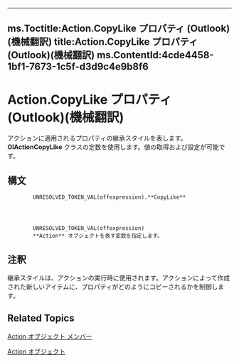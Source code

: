 

---
ms.Toctitle:Action.CopyLike プロパティ (Outlook)(機械翻訳)
title:Action.CopyLike プロパティ (Outlook)(機械翻訳)
ms.ContentId:4cde4458-1bf1-7673-1c5f-d3d9c4e9b8f6
---
# Action.CopyLike プロパティ (Outlook)(機械翻訳)




アクションに適用されるプロパティの継承スタイルを表します。**OlActionCopyLike** クラスの定数を使用します。値の取得および設定が可能です。

## 構文

            UNRESOLVED_TOKEN_VAL(offexpression).**CopyLike**




            UNRESOLVED_TOKEN_VAL(offexpression)
            **Action** オブジェクトを表す変数を指定します。



## 注釈
継承スタイルは、アクションの実行時に使用されます。アクションによって作成された新しいアイテムに、プロパティがどのようにコピーされるかを制御します。



## Related Topics

[Action オブジェクト メンバー](b423cdd8-c67e-a53b-9166-eacfd5a33e7c.md)

[Action オブジェクト](22bd8d4a-9cf4-bd37-011b-8da3dfadf761.md)




